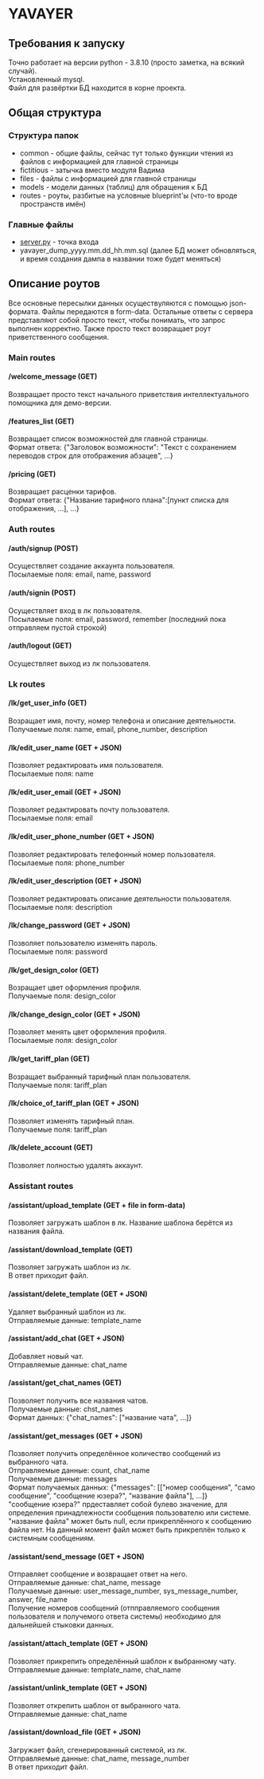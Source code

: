 # YAVAYER

## Требования к запуску
Точно работает на версии python - 3.8.10 (просто заметка, на всякий случай).  
Установленный mysql.  
Файл для развёртки БД находится в корне проекта.

## Общая структура
### Структура папок
* common - общие файлы, сейчас тут только функции чтения из файлов с информацией для главной страницы
* fictitious - затычка вместо модуля Вадима
* files - файлы с информацией для главной страницы
* models - модели данных (таблиц) для обращения к БД
* routes - роуты, разбитые на условные blueprint'ы (что-то вроде пространств имён)

### Главные файлы
* [server.py](server.py) - точка входа
* yavayer_dump_yyyy.mm.dd_hh.mm.sql (далее БД может обновляться, и время создания дампа в названии тоже будет меняться)

## Описание роутов
Все основные пересылки данных осуществуляются с помощью json-формата. Файлы передаются в form-data. Остальные ответы с сервера представляют собой просто текст, чтобы понимать, что запрос выполнен корректно. Также просто текст возвращает роут приветственного сообщения.

### Main routes
#### /welcome_message (GET)
Возвращает просто текст начального приветствия интеллектуального помощника для демо-версии.

#### /features_list (GET)
Возвращает список возможностей для главной страницы.  
Формат ответа: {"Заголовок возможности": "Текст с сохранением переводов строк для отображения абзацев", ...}

#### /pricing (GET)
Возвращает расценки тарифов.  
Формат ответа: {"Название тарифного плана":[пункт списка для отображения, ...], ...}

### Auth routes
#### /auth/signup (POST)
Осуществляет создание аккаунта пользователя.  
Посылаемые поля: email, name, password

#### /auth/signin (POST)
Осуществляет вход в лк пользователя.  
Посылаемые поля: email, password, remember (последний пока отправляем пустой строкой)

#### /auth/logout (GET)
Осуществляет выход из лк пользователя.

### Lk routes
#### /lk/get_user_info (GET)
Возращает имя, почту, номер телефона и описание деятельности.  
Получаемые поля: name, email, phone_number, description

#### /lk/edit_user_name (GET + JSON)
Позволяет редактировать имя пользователя.  
Посылаемые поля: name

#### /lk/edit_user_email (GET + JSON)
Позволяет редактировать почту пользователя.  
Посылаемые поля: email

#### /lk/edit_user_phone_number (GET + JSON)
Позволяет редактировать телефонный номер пользователя.  
Посылаемые поля: phone_number

#### /lk/edit_user_description (GET + JSON)
Позволяет редактировать описание деятельности пользователя.  
Посылаемые поля: description

#### /lk/change_password (GET + JSON)
Позволяет пользователю изменять пароль.  
Посылаемые поля: password

#### /lk/get_design_color (GET)
Возращает цвет оформления профиля.  
Получаемые поля: design_color

#### /lk/change_design_color (GET + JSON)
Позволяет менять цвет оформления профиля.  
Посылаемые поля: design_color

#### /lk/get_tariff_plan (GET)
Возращает выбранный тарифный план пользователя.  
Получаемые поля: tariff_plan

#### /lk/choice_of_tariff_plan (GET + JSON)
Позволяет изменять тарифный план.  
Получаемые поля: tariff_plan

#### /lk/delete_account (GET)
Позволяет полностью удалять аккаунт.

### Assistant routes
#### /assistant/upload_template (GET + file in form-data)
Позволяет загружать шаблон в лк. Название шаблона берётся из названия файла.

#### /assistant/download_template (GET)
Позволяет загружать шаблон из лк.  
В ответ приходит файл.

#### /assistant/delete_template (GET + JSON)
Удаляет выбранный шаблон из лк.  
Отправляемые данные: template_name

#### /assistant/add_chat (GET + JSON)
Добавляет новый чат.  
Отправляемые данные: chat_name

#### /assistant/get_chat_names (GET)
Позволяет получить все названия чатов.  
Получаемые данные: chst_names  
Формат данных: {"chat_names": ["название чата", ...]}

#### /assistant/get_messages (GET + JSON)
Позволяет получить определённое количество сообщений из выбранного чата.  
Отправляемые данные: count, chat_name  
Получаемые данные: messages  
Формат получаемых данных: {"messages": [["номер сообщения", "само сообщение", "сообщение юзера?", "название файла"], ...]}  
"сообщение юзера?" прдеставляет собой булево значение, для определения принадлежности сообщения пользователю или системе. "название файла" может быть null, если прикреплённого к сообщению файла нет. На данный момент файл может быть прикреплён только к системным сообщениям.

#### /assistant/send_message (GET + JSON)
Отправляет сообщение и возвращает ответ на него.  
Отправляемые данные: chat_name, message  
Получаемые данные: user_message_number, sys_message_number, answer, file_name  
Получение номеров сообщений (отпправляемого сообщения пользователя и получемого ответа системы) необходимо для дальнейшей стыковки данных.

#### /assistant/attach_template (GET + JSON)
Позволяет прикрепить определённый шаблон к выбранному чату.  
Отправляемые данные: template_name, chat_name

#### /assistant/unlink_template (GET + JSON)
Позволяет открепить шаблон от выбранного чата.  
Отправляемые данные: chat_name

#### /assistant/download_file (GET + JSON)
Загружает файл, сгенерированный системой, из лк.  
Отправляемые данные: chat_name, message_number  
В ответ приходит файл.
